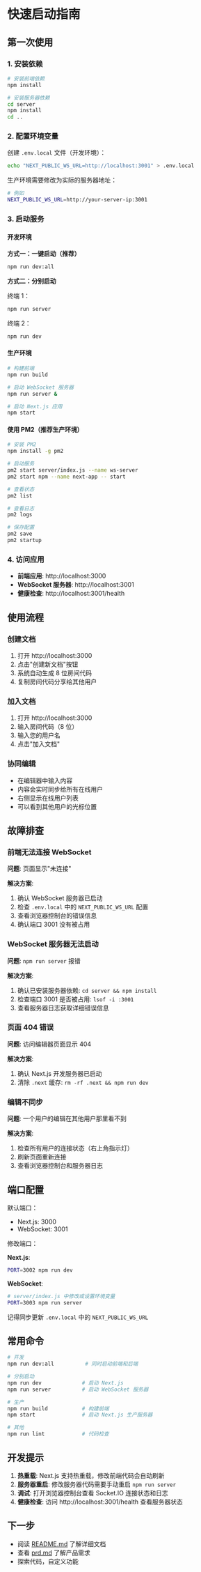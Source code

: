 # 快速启动指南

## 第一次使用

### 1. 安装依赖

```bash
# 安装前端依赖
npm install

# 安装服务器依赖
cd server
npm install
cd ..
```

### 2. 配置环境变量

创建 `.env.local` 文件（开发环境）：

```bash
echo "NEXT_PUBLIC_WS_URL=http://localhost:3001" > .env.local
```

生产环境需要修改为实际的服务器地址：

```bash
# 例如
NEXT_PUBLIC_WS_URL=http://your-server-ip:3001
```

### 3. 启动服务

#### 开发环境

**方式一：一键启动（推荐）**

```bash
npm run dev:all
```

**方式二：分别启动**

终端 1：
```bash
npm run server
```

终端 2：
```bash
npm run dev
```

#### 生产环境

```bash
# 构建前端
npm run build

# 启动 WebSocket 服务器
npm run server &

# 启动 Next.js 应用
npm start
```

#### 使用 PM2（推荐生产环境）

```bash
# 安装 PM2
npm install -g pm2

# 启动服务
pm2 start server/index.js --name ws-server
pm2 start npm --name next-app -- start

# 查看状态
pm2 list

# 查看日志
pm2 logs

# 保存配置
pm2 save
pm2 startup
```

### 4. 访问应用

- **前端应用**: http://localhost:3000
- **WebSocket 服务器**: http://localhost:3001
- **健康检查**: http://localhost:3001/health

## 使用流程

### 创建文档

1. 打开 http://localhost:3000
2. 点击"创建新文档"按钮
3. 系统自动生成 8 位房间代码
4. 复制房间代码分享给其他用户

### 加入文档

1. 打开 http://localhost:3000
2. 输入房间代码（8 位）
3. 输入您的用户名
4. 点击"加入文档"

### 协同编辑

- 在编辑器中输入内容
- 内容会实时同步给所有在线用户
- 右侧显示在线用户列表
- 可以看到其他用户的光标位置

## 故障排查

### 前端无法连接 WebSocket

**问题**: 页面显示"未连接"

**解决方案**:
1. 确认 WebSocket 服务器已启动
2. 检查 `.env.local` 中的 `NEXT_PUBLIC_WS_URL` 配置
3. 查看浏览器控制台的错误信息
4. 确认端口 3001 没有被占用

### WebSocket 服务器无法启动

**问题**: `npm run server` 报错

**解决方案**:
1. 确认已安装服务器依赖: `cd server && npm install`
2. 检查端口 3001 是否被占用: `lsof -i :3001`
3. 查看服务器日志获取详细错误信息

### 页面 404 错误

**问题**: 访问编辑器页面显示 404

**解决方案**:
1. 确认 Next.js 开发服务器已启动
2. 清除 `.next` 缓存: `rm -rf .next && npm run dev`

### 编辑不同步

**问题**: 一个用户的编辑在其他用户那里看不到

**解决方案**:
1. 检查所有用户的连接状态（右上角指示灯）
2. 刷新页面重新连接
3. 查看浏览器控制台和服务器日志

## 端口配置

默认端口：
- Next.js: 3000
- WebSocket: 3001

修改端口：

**Next.js**:
```bash
PORT=3002 npm run dev
```

**WebSocket**:
```bash
# server/index.js 中修改或设置环境变量
PORT=3003 npm run server
```

记得同步更新 `.env.local` 中的 `NEXT_PUBLIC_WS_URL`

## 常用命令

```bash
# 开发
npm run dev:all          # 同时启动前端和后端

# 分别启动
npm run dev             # 启动 Next.js
npm run server          # 启动 WebSocket 服务器

# 生产
npm run build           # 构建前端
npm start               # 启动 Next.js 生产服务器

# 其他
npm run lint            # 代码检查
```

## 开发提示

1. **热重载**: Next.js 支持热重载，修改前端代码会自动刷新
2. **服务器重启**: 修改服务器代码需要手动重启 `npm run server`
3. **调试**: 打开浏览器控制台查看 Socket.IO 连接状态和日志
4. **健康检查**: 访问 http://localhost:3001/health 查看服务器状态

## 下一步

- 阅读 [README.md](./README.md) 了解详细文档
- 查看 [prd.md](./prd.md) 了解产品需求
- 探索代码，自定义功能

